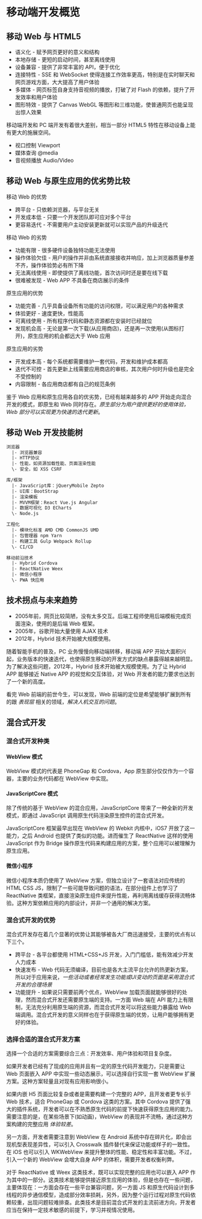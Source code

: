 # 移动端开发概览

## 移动 Web 与 HTML5

* 语义化 - 赋予网页更好的意义和结构
* 本地存储 - 更短的启动时间，甚至离线使用
* 设备兼容 - 提供了非常丰富的 API，便于优化
* 连接特性 - SSE 和 WebSocket 使得连接工作效率更高，特别是在实时聊天和网页游戏方面，大大提高了用户体验
* 多媒体 - 网页标签自身支持音视频的播放，打破了对 Flash 的依赖，提升了开发效率和用户体验
* 图形特效 - 提供了 Canvas WebGL 等图形和三维功能，使普通网页也能呈现出惊人效果

移动端开发和 PC 端开发有着很大差别，相当一部分 HTML5 特性在移动设备上能有更大的施展空间。

* 视口控制 Viewport
* 媒体查询 @media
* 音视频播放 Audio/Video


## 移动 Web 与原生应用的优劣势比较

移动 Web 的优势
* 跨平台 - 只依赖浏览器，与平台无关
* 开发成本低 - 只要一个开发团队即可应对多个平台
* 更容易迭代 - 不需要用户主动安装更新就可以实现产品的升级迭代

移动 Web 的劣势
* 功能有限 - 很多硬件设备独特功能无法使用
* 操作体验欠佳 - 用户的操作并非由系统直接接收并响应，加上浏览器质量参差不齐，操作体验势必有所下降
* 无法离线使用 - 即使提供了离线功能，首次访问时还是要在线下载
* 很难被发现 - Web APP 不具备在商店展示的条件

原生应用的优势
* 功能完善 - 几乎具备设备所有功能的访问权限，可以满足用户的各种需求
* 体验更好 - 速度更快，性能高
* 可离线使用 - 所有程序代码和静态资源都在安装时已经就位
* 发现机会高 - 无论是第一次下载(从应用商店)，还是再一次使用(从图标打开)，原生应用的机会都远大于 Web 应用

原生应用的劣势
* 开发成本高 - 每个系统都需要维护一套代码，开发和维护成本都高
* 迭代不可控 - 首先更新上线需要应用商店的审核，其次用户何时升级也是完全不受控制的
* 内容限制 - 各应用商店都有自己的规范条例

鉴于 Web 应用和原生应用各自的优劣势，已经有越来越多的 APP 开始走向混合开发的模式，即原生和 Web 同时存在。*原生部分为用户提供更好的使用体验，Web 部分可以实现更为快速的迭代更新*。

## 移动 Web 开发技能树

```txt
浏览器
  |- 浏览器兼容
  |- HTTP协议
  |- 性能，如资源加载性能、页面渲染性能
  \- 安全，如 XSS CSRF

库/框架
  |- JavaScript库：jQueryMobile Zepto
  |- UI库：BootStrap
  |- 渲染模板
  |- MVVM框架：React Vue.js Angular
  |- 数据可视化 D3 ECharts
  \- Node.js

工程化
  |- 模块化标准 AMD CMD CommonJS UMD
  |- 包管理器 npm Yarn
  |- 构建工具 Gulp Webpack Rollup
  \- CI/CD

移动前沿技术
  |- Hybrid Cordova
  |- ReactNative Weex
  |- 微信小程序
  \- PWA 快应用
```

## 技术拐点与未来趋势

* 2005年前，网页比较简陋，没有太多交互。后端工程师使用后端模板完成页面渲染，使用的是后端 Web 框架。
* 2005年，谷歌开始大量使用 AJAX 技术
* 2012年，Hybrid 技术开始被大规模使用。

随着智能手机的普及，PC 业务慢慢向移动端转移，移动端 APP 开始大面积兴起，业务版本的快速迭代，也使得原生移动的开发方式的缺点暴露得越来越明显。为了解决这些问题，2012年，Hybrid 技术开始被大规模使用。为了让 Hybrid APP 能够接近 Native APP 的视觉和交互体验，对 Web 开发者的能力要求也达到了一个新的高度。

看完 Web 前端的前世今生，可以发现，Web 前端的定位是希望能够扩展到所有的跟 *表现层* 相关的领域，*解决人机交互的问题*。


## 混合式开发

### 混合式开发种类

#### WebView 模式

WebView 模式的代表是 PhoneGap 和 Cordova，App 原生部分仅仅作为一个容器，主要的业务代码都在 WebView 中实现。

#### JavaScriptCore 模式

除了传统的基于 WebView 的混合应用，JavaScriptCore 带来了一种全新的开发模式，即通过 JavaScript 调用原生代码渲染原生控件的混合式开发。

JavaScriptCore 框架最早出现在 WebView 的 Webkit 内核中，iOS7 开放了这一能力，之后 Android 也提供了类似的功能。进而催生了 ReactNative 这样的使用 JavaScript 作为 Bridge 操作原生代码来构建应用的方案，整个应用可以被理解为原生应用。

#### 微信小程序

微信小程序本质仍使用了 WebView 方案，但独立设计了一套语法对应传统的 HTML CSS JS，限制了一些可能导致问题的语法，在部分组件上也学习了 ReactNative 类框架，直接渲染原生组件来提升性能，再利用离线缓存获得流畅体验。这种方案依赖应用的内部设计，并非一个通用的解决方案。

### 混合式开发的优势

混合式开发存在着几个显著的优势让其能够被各大厂商迅速接受，主要的优点有以下三个。
  * 跨平台 - 各平台都使用 HTML+CSS+JS 开发，入门门槛低，能有效减少开发人力成本
  * 快速发布 - Web 代码无须编译，目前也是各大主流平台允许的热更新方案，所以对于应用来说，*一些活动或者经常发生功能或UI变动的页面是采用混合式开发的合理场景*
  * 功能提升 - 如果说只需要前两个优点，WebView 加载页面就能够很好的处理，然而混合式开发还需要原生端的支持。一方面 Web 端在 API 能力上有限制，无法充分利用原生端的资源，而混合式开发可以将这些能力暴露给 Web 端调用。混合式开发的意义同样也在于获得原生端的优势，让用户能够拥有更好的体验。

### 选择合适的混合式开发方案

选择一个合适的方案需要综合三点：开发效率、用户体验和项目复杂度。

如果开发者已经有了现成的应用并且有一定的原生代码开发能力，只是需要让 Web 页面嵌入 APP 中实现一些动态展示，可以选择自行实现一套 WebView 扩展方案。这种方案轻量且对现有应用影响很小。

如果内嵌 H5 页面比较复杂或者是需要构建一个完整的 APP，且开发者更专长于 Web 技术，适合 PhoneGap 或 Cordova 这类的方案。其中 Cordova 提供了强大的插件系统，开发者可以在不熟悉原生代码的前提下快速获得原生应用的能力。需要注意的是，在某些场景下(如动画)，WebView 的表现并不流畅，通过这种方案构建的完整应用 *体验较差*。

另一方面，开发者需要注意到 WebView 在 Android 系统中存在碎片化，即会出现机型表现差异性，可以引入 Crosswalk 插件替代来保证功能或样子的一致性。在 iOS 也可以引入 WKWebView 来提升整体的性能、稳定性和丰富功能。不过，引入一个新的 WebView 会增大自身 APP 的体积，需要开发者权衡利弊。

对于 ReactNative 或 Weex 这类技术，既可以实现完整的应用也可以嵌入 APP 作为其中的一部分。这类技术能够提供接近原生应用的体验，但是也存在一些问题，主要体现在：一方面会存在一些平台兼容问题，另一方面 JS 和原生代码设计到多线程的异步通信模型，造成部分效率损耗，另外，因为整个运行过程对原生代码依赖较重，出现问题较难排查。此类技术是目前混合式开发的主流前进方向，开发者应当在保持一定技术敏感的前提下，学习并视情况使用。
